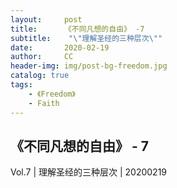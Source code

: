 ```yaml
---
layout:     post
title:      《不同凡想的自由》 -7
subtitle:    "\"理解圣经的三种层次\""
date:       2020-02-19
author:     CC
header-img: img/post-bg-freedom.jpg
catalog: true
tags:
    - 《Freedom》
    - Faith
---
```



## 《不同凡想的自由》 - 7

Vol.7 | 理解圣经的三种层次 | 20200219

